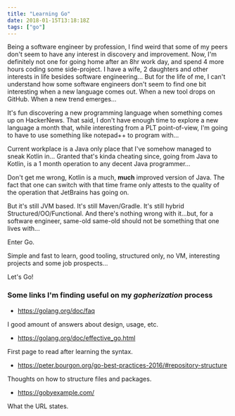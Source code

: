 ```yaml
---
title: "Learning Go"
date: 2018-01-15T13:18:18Z
tags: ["go"]
---
```


Being a software engineer by profession, I find weird that some of my peers don't seem to have any interest in discovery and improvement.
Now, I'm definitely not one for going home after an 8hr work day, and spend 4 more hours coding some side-project.
I have a wife, 2 daughters and other interests in life besides software engineering...
But for the life of me, I can't understand how some software engineers don't seem to find one bit interesting when a new language comes out.
When a new tool drops on GitHub. When a new trend emerges...

It's fun discovering a new programming language when something comes up on HackerNews.
That said, I don't have enough time to explore a new language a month that, while interesting from a PLT point-of-view, I'm going to have to use something like notepad++ to program with...

Current workplace is a Java only place that I've somehow managed to sneak Kotlin in...
Granted that's kinda cheating since, going from Java to Kotlin, is a 1 month operation to any decent Java programmer...

Don't get me wrong, Kotlin is a much, **much** improved version of Java. The fact that one can switch with that time frame only attests to the quality of the operation that JetBrains has going on.

But it's still JVM based. It's still Maven/Gradle. It's still hybrid Structured/OO/Functional. And there's nothing wrong with it...but, for a software engineer, same-old same-old should not be something that one lives with...

Enter Go.

Simple and fast to learn, good tooling, structured only, no VM, interesting projects and some job prospects...

Let's Go!


### Some links I'm finding useful on my _gopherization_ process

- https://golang.org/doc/faq

I good amount of answers about design, usage, etc.

- https://golang.org/doc/effective_go.html

First page to read after learning the syntax.

- https://peter.bourgon.org/go-best-practices-2016/#repository-structure

Thoughts on how to structure files and packages.

- https://gobyexample.com/

What the URL states.
